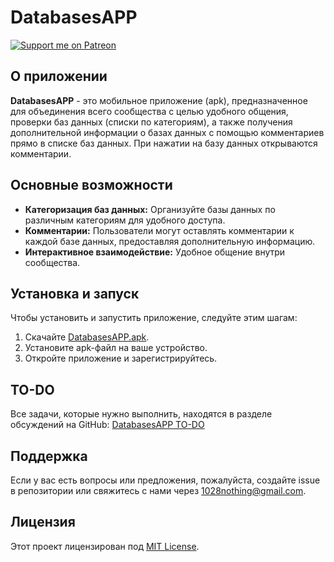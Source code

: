 # DatabasesAPP
[![Support me on Patreon](https://img.shields.io/badge/Support%20me%20on-Patreon-orange.svg?style=for-the-badge&logo=patreon)](https://www.patreon.com/Timur854)
## О приложении
**DatabasesAPP** - это мобильное приложение (apk), предназначенное для объединения всего сообщества с целью удобного общения, проверки баз данных (списки по категориям), а также получения дополнительной информации о базах данных с помощью комментариев прямо в списке баз данных. При нажатии на базу данных открываются комментарии.

## Основные возможности
- **Категоризация баз данных:** Организуйте базы данных по различным категориям для удобного доступа.
- **Комментарии:** Пользователи могут оставлять комментарии к каждой базе данных, предоставляя дополнительную информацию.
- **Интерактивное взаимодействие:** Удобное общение внутри сообщества.

## Установка и запуск
Чтобы установить и запустить приложение, следуйте этим шагам:

1. Скачайте [DatabasesAPP.apk](https://github.com/NikeYT/DatabasesAPP/releases/tag/main_release).
2. Установите apk-файл на ваше устройство.
3. Откройте приложение и зарегистрируйтесь.

## TO-DO
Все задачи, которые нужно выполнить, находятся в разделе обсуждений на GitHub: [DatabasesAPP TO-DO](https://github.com/NikeYT/DatabasesAPP/discussions)

## Поддержка
Если у вас есть вопросы или предложения, пожалуйста, создайте issue в репозитории или свяжитесь с нами через [1028nothing@gmail.com](mailto:1028nothing@gmail.com).

## Лицензия
Этот проект лицензирован под [MIT License](LICENSE).

